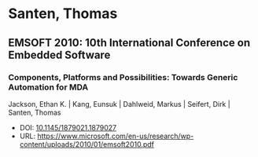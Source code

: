 # Santen, Thomas

## EMSOFT 2010: 10th International Conference on Embedded Software

### Components, Platforms and Possibilities: Towards Generic Automation for MDA
Jackson, Ethan K. | Kang, Eunsuk | Dahlweid, Markus | Seifert, Dirk | Santen, Thomas
* DOI: [10.1145/1879021.1879027](https://doi.org/10.1145/1879021.1879027)
* URL: <https://www.microsoft.com/en-us/research/wp-content/uploads/2010/01/emsoft2010.pdf>

